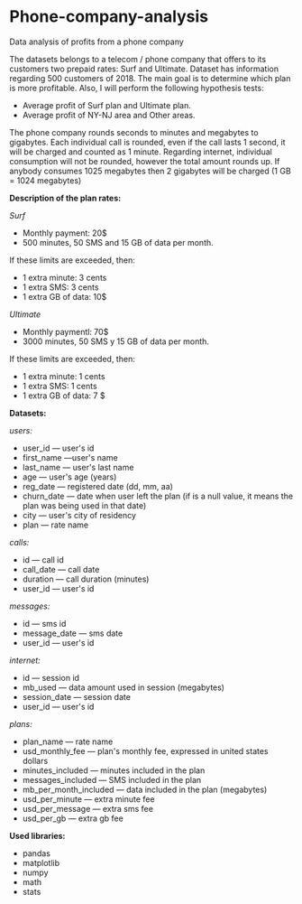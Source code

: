 # Phone-company-analysis
Data analysis of profits from a phone company

The datasets belongs to a telecom / phone company that offers to its customers two prepaid rates: Surf and Ultimate. Dataset has information regarding 500 customers of 2018. The main goal is to determine which plan is more profitable. Also, I will perform the following hypothesis tests:
- Average profit of Surf plan and Ultimate plan.
- Average profit of NY-NJ area and Other areas.

The phone company rounds seconds to minutes and megabytes to gigabytes. Each individual call is rounded, even if the call lasts 1 second, it will be charged and counted as 1 minute. Regarding internet, individual consumption will not be rounded, however the total amount rounds up. If anybody consumes 1025 megabytes then 2 gigabytes will be charged (1 GB = 1024 megabytes)

**Description of the plan rates:**

_Surf_

- Monthly payment: 20$
- 500 minutes, 50 SMS and 15 GB of data per month.

If these limits are exceeded, then:

- 1 extra minute: 3 cents
- 1 extra SMS: 3 cents
- 1 extra GB of data: 10$

_Ultimate_

- Monthly paymentl: 70$
- 3000 minutes, 50 SMS y 15 GB of data per month.

If these limits are exceeded, then:

- 1 extra minute: 1 cents
- 1 extra SMS: 1 cents
- 1 extra GB of data: 7 $

**Datasets:**

_users:_

- user_id — user's id
- first_name —user's name
- last_name — user's last name
- age — user's age (years)
- reg_date — registered date (dd, mm, aa)
- churn_date — date when user left the plan (if is a null value, it means the plan was being used in that date)
- city — user's city of residency
- plan — rate name

_calls:_

- id — call id
- call_date — call date
- duration — call duration (minutes)
- user_id — user's id

_messages:_

- id — sms id
- message_date — sms date
- user_id — user's id

_internet:_

- id — session id
- mb_used — data amount used in session (megabytes)
- session_date — session date
- user_id — user's id

_plans:_

- plan_name — rate name
- usd_monthly_fee — plan's monthly fee, expressed in united states dollars
- minutes_included — minutes included in the plan
- messages_included — SMS included in the plan
- mb_per_month_included — data included in the plan (megabytes)
- usd_per_minute — extra minute fee
- usd_per_message — extra sms fee
- usd_per_gb — extra gb fee

**Used libraries:**
- pandas
- matplotlib
- numpy
- math
- stats
